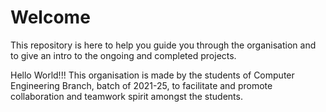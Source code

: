 # Welcome
This repository is here to help you guide you through the organisation and to give an intro to the ongoing and completed projects.

Hello World!!!
This organisation is made by the students of Computer Engineering Branch, batch of 2021-25, to facilitate and promote collaboration and teamwork spirit amongst the students.

